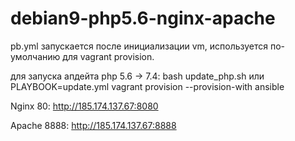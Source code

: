 # debian9-php5.6-nginx-apache

pb.yml запускается после инициализации vm, используется по-умолчанию для vagrant provision.

для запуска апдейта php 5.6 -> 7.4:
bash update_php.sh 
или
PLAYBOOK=update.yml vagrant provision --provision-with ansible


Nginx 80:
http://185.174.137.67:8080

Apache 8888:
http://185.174.137.67:8888
